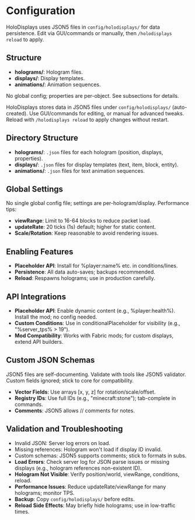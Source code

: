 # Configuration

HoloDisplays uses JSON5 files in `config/holodisplays/` for data persistence. Edit via GUI/commands or manually, then `/holodisplays reload` to apply.

## Structure

* **holograms/**: Hologram files.
* **displays/**: Display templates.
* **animations/**: Animation sequences.

No global config; properties are per-object. See subsections for details.

HoloDisplays stores data in JSON5 files under `config/holodisplays/` (auto-created). Use GUI/commands for editing, or manual for advanced tweaks. Reload with `/holodisplays reload` to apply changes without restart.

## Directory Structure

* **holograms/**: `.json` files for each hologram (position, displays, properties).
* **displays/**: `.json` files for display templates (text, item, block, entity).
* **animations/**: `.json` files for text animation sequences.

## Global Settings

No single global config file; settings are per-hologram/display. Performance tips:

* **viewRange**: Limit to 16-64 blocks to reduce packet load.
* **updateRate**: 20 ticks (1s) default; higher for static content.
* **Scale/Rotation**: Keep reasonable to avoid rendering issues.

## Enabling Features

* **Placeholder API**: Install for %player:name% etc. in conditions/lines.
* **Persistence**: All data auto-saves; backups recommended.
* **Reload**: Respawns holograms; use in production carefully.

## API Integrations

* **Placeholder API**: Enable dynamic content (e.g., %player:health%). Install the mod; no config needed.
* **Custom Conditions**: Use in conditionalPlaceholder for visibility (e.g., "%server\_tps% > 19").
* **Mod Compatibility**: Works with Fabric mods; for custom displays, extend API builders.

## Custom JSON Schemas

JSON5 files are self-documenting. Validate with tools like JSON5 validator. Custom fields ignored; stick to core for compatibility.

* **Vector Fields**: Use arrays \[x, y, z] for rotation/scale/offset.
* **Registry IDs**: Use full IDs (e.g., "minecraft:stone"); tab-complete in commands.
* **Comments**: JSON5 allows // comments for notes.

## Validation and Troubleshooting

* Invalid JSON: Server log errors on load.
* Missing references: Hologram won't load if display ID invalid.
* Custom schemas: JSON5 supports comments; stick to formats in subs.
* **Load Errors**: Check server log for JSON parse issues or missing displays (e.g., hologram references non-existent ID).
* **Hologram Not Visible**: Verify position/world, viewRange, conditions, reload.
* **Performance Issues**: Reduce updateRate/viewRange for many holograms; monitor TPS.
* **Backup**: Copy `config/holodisplays/` before edits.
* **Reload Side Effects**: May briefly hide holograms; use in low-traffic times.
